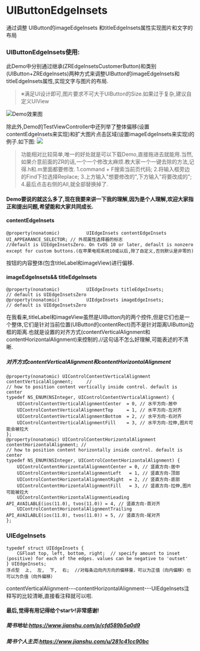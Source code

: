 # UIButtonEdgeInsets
通过调整 UIButton的imageEdgeInsets 和titleEdgeInsets属性实现图片和文字的布局
### UIButtonEdgeInsets使用:
此Demo中分别通过继承(ZREdgeInsetsCustomerButton)和类别(UIButton+ZREdgeInsets)两种方式来调整UIButton的imageEdgeInsets和titleEdgeInsets属性,实现文字与图片的布局.
> ※满足UI设计即可,图片要求不可大于UIButton的Size.如果过于复杂,建议自定义UIView

![Demo效果图](https://upload-images.jianshu.io/upload_images/2198604-084bccf3e7277f06.png?imageMogr2/auto-orient/strip%7CimageView2/2/w/1240)

除此外,Demo的TestViewController中还列举了整体偏移(设置contentEdgeInsets来实现)和扩大图片点击区域(设置imageEdgeInsets来实现)的例子.如下图:
![](https://upload-images.jianshu.io/upload_images/2198604-0b0a773aa6d5b3bf.png?imageMogr2/auto-orient/strip%7CimageView2/2/w/1240)
> 功能相对比较简单,唯一的好处就是可以下载Demo,直接拖进去就能用.当然,如果介意前面的ZR的话,一个一个修改太麻烦.教大家一个一键去除的方法,记得.h和.m里面都要修改.
1.command + F搜索当前页代码;
2.将输入框旁边的Find下拉选择Replace;
3.上方输入"想要修改的",下方输入"将要改成的";
4.最后点击右侧的All,就全部替换掉了.

#### Demo要说的就这么多了,现在我要来讲一下我的理解,因为是个人理解,欢迎大家指正和提出问题,希望能和大家共同成长.

#### contentEdgeInsets
```
@property(nonatomic)          UIEdgeInsets contentEdgeInsets UI_APPEARANCE_SELECTOR; // 外观属性选择器的标志
//default is UIEdgeInsetsZero. On tvOS 10 or later, default is nonzero except for custom buttons.(在苹果电视系统10或以后,除了自定义,否则默认是非零的)
```
按钮的内容整体(包含titleLabel和imageView)进行偏移.
#### imageEdgeInsets&& titleEdgeInsets
```
@property(nonatomic)          UIEdgeInsets titleEdgeInsets;                // default is UIEdgeInsetsZero
@property(nonatomic)          UIEdgeInsets imageEdgeInsets;                // default is UIEdgeInsetsZero
```
在我看来,titleLabel和imageView虽然是UIButton内的两个控件,但是它们也是一个整体,它们是针对当前位置(UIButton的contentRect)而不是针对距离UIButton边框的距离.也就是设置的对齐方式(contentVerticalAlignment和contentHorizontalAlignment)来控制的.//这句话不怎么好理解,可能表述的不清晰.
##### 对齐方式contentVerticalAlignment和contentHorizontalAlignment
```
@property(nonatomic) UIControlContentVerticalAlignment contentVerticalAlignment;     // 
// how to position content vertically inside control. default is center
typedef NS_ENUM(NSInteger, UIControlContentVerticalAlignment) {
    UIControlContentVerticalAlignmentCenter  = 0, // 水平方向-居中
    UIControlContentVerticalAlignmentTop     = 1, // 水平方向-左对齐
    UIControlContentVerticalAlignmentBottom  = 2, // 水平方向-右对齐
    UIControlContentVerticalAlignmentFill    = 3, // 水平方向-拉伸,图片可能会被拉大
};
@property(nonatomic) UIControlContentHorizontalAlignment contentHorizontalAlignment; //
// how to position content horizontally inside control. default is center
typedef NS_ENUM(NSInteger, UIControlContentHorizontalAlignment) {
    UIControlContentHorizontalAlignmentCenter = 0, // 竖直方向-居中
    UIControlContentHorizontalAlignmentLeft   = 1, // 竖直方向-顶部
    UIControlContentHorizontalAlignmentRight  = 2, // 竖直方向-底部
    UIControlContentHorizontalAlignmentFill   = 3, // 竖直方向-拉伸,图片可能被拉大
    UIControlContentHorizontalAlignmentLeading  API_AVAILABLE(ios(11.0), tvos(11.0)) = 4, // 竖直方向-首对齐
    UIControlContentHorizontalAlignmentTrailing API_AVAILABLE(ios(11.0), tvos(11.0)) = 5, // 竖直方向-尾对齐
};
```
### UIEdgeInsets
```
typedef struct UIEdgeInsets {
    CGFloat top, left, bottom, right;  // specify amount to inset (positive) for each of the edges. values can be negative to 'outset'
} UIEdgeInsets;
浮点型  上,  左,  下,  右;  //对每条边向内方向的偏移量，可以为正值（向内偏移）也可以为负值（向外偏移）
```
contentVerticalAlignment---contentHorizontalAlignment---UIEdgeInsets注释写的比较清晰,直接看注释就可以啦.
#### 最后,觉得有用记得给个star✨!非常感谢!

##### 简书地址:https://www.jianshu.com/p/cfd589b5a0d9
##### 简书个人主页:https://www.jianshu.com/u/281c41cc90bc
